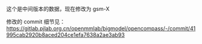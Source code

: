 这个是中间版本的数据，现在修改为 gsm-X

修改的 commit 细节见：
https://gitlab.pjlab.org.cn/openmmlab/bigmodel/opencompass/-/commit/41995cab2920b8aced204ce1efa7638a2ae3ab93

